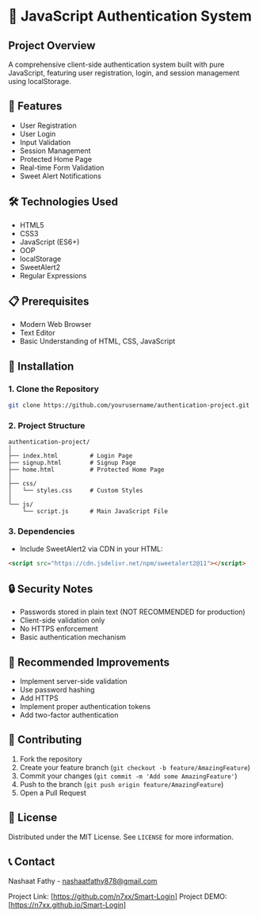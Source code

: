 # 🔐 JavaScript Authentication System

## Project Overview
A comprehensive client-side authentication system built with pure JavaScript, featuring user registration, login, and session management using localStorage.

## 🌟 Features
- User Registration
- User Login
- Input Validation
- Session Management
- Protected Home Page
- Real-time Form Validation
- Sweet Alert Notifications

## 🛠 Technologies Used
- HTML5
- CSS3
- JavaScript (ES6+)
- OOP
- localStorage
- SweetAlert2
- Regular Expressions

## 📋 Prerequisites
- Modern Web Browser
- Text Editor
- Basic Understanding of HTML, CSS, JavaScript

## 🚀 Installation

### 1. Clone the Repository
```bash
git clone https://github.com/yourusername/authentication-project.git
```

### 2. Project Structure
```
authentication-project/
│
├── index.html         # Login Page
├── signup.html        # Signup Page
├── home.html          # Protected Home Page
│
├── css/
│   └── styles.css     # Custom Styles
│
└── js/
    └── script.js      # Main JavaScript File
```

### 3. Dependencies
- Include SweetAlert2 via CDN in your HTML:
```html
<script src="https://cdn.jsdelivr.net/npm/sweetalert2@11"></script>
```

## 🔒 Security Notes
- Passwords stored in plain text (NOT RECOMMENDED for production)
- Client-side validation only
- No HTTPS enforcement
- Basic authentication mechanism

## 🚧 Recommended Improvements
- Implement server-side validation
- Use password hashing
- Add HTTPS
- Implement proper authentication tokens
- Add two-factor authentication

## 🤝 Contributing
1. Fork the repository
2. Create your feature branch (`git checkout -b feature/AmazingFeature`)
3. Commit your changes (`git commit -m 'Add some AmazingFeature'`)
4. Push to the branch (`git push origin feature/AmazingFeature`)
5. Open a Pull Request

## 📝 License
Distributed under the MIT License. See `LICENSE` for more information.

## 📞 Contact
Nashaat Fathy - nashaatfathy878@gmail.com

Project Link: [https://github.com/n7xx/Smart-Login]
Project DEMO: [https://n7xx.github.io/Smart-Login]